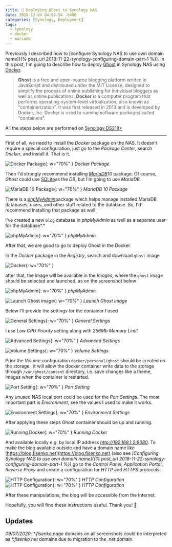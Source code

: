 ```yaml
---
title: 🚀 Deploying Ghost to Synology NAS
date: 2018-12-04 04:02:54 -0400
categories: [Synology, Deployment]
tags:
  - synology
  - docker
  - mariadb
---
```


Previously I described how to [configure Synology NAS to use own domain name]({% post_url 2018-11-22-synology-configuring-domain-part-1 %}). In this post, I'm going to describe how to deploy [Ghost](https://ghost.org/) in Synology NAS using [Docker](https://www.docker.com/).

> **Ghost** is a free and open-source blogging platform written in JavaScript and distributed under the MIT License, designed to simplify the process of online publishing for individual bloggers as well as online publications.
> **Docker** is a computer program that performs operating-system-level virtualization, also known as "containerization". It was first released in 2013 and is developed by Docker, Inc. Docker is used to running software packages called "containers".

All the steps below are performed on [Synology DS218+](https://amzn.to/2Ssbmg2)

---

First of all, we need to install the _Docker_ package on the NAS. It doesn't require a special configuration, just go to the _Package Center_, search _Docker_, and install it. That is it.

![Docker Package](/assets/img/blog/deploying-ghost-in-docker/image-11.png){: w="70%" }
_Docker Package_

Then I'd strongly recommend installing _[MariaDB](https://mariadb.org/)10_ package. Of course, _Ghost_ could use [SQLite](https://www.sqlite.org/)as the _DB_, but I'm going to use _MariaDB._

![MariaDB 10 Package](/assets/img/blog/deploying-ghost-in-docker/image-12.png){: w="70%" }
_MariaDB 10 Package_

There is a [_phpMyAdmin_](https://www.phpmyadmin.net/)package which helps manage installed MariaDB databases, users, and other stuff related to the database. So, I'd recommend installing that package as well.

I've created a new `blog` database in _phpMyAdmin_ as well as a separate user for the database*.*

![phpMyAdmin](/assets/img/blog/deploying-ghost-in-docker/image-13.png){: w="70%" }
_phpMyAdmin_

After that, we are good to go to deploy Ghost in the Docker.

In the _Docker_ package in the _Registry_, search and download `ghost` image

![Docker](/assets/img/blog/deploying-ghost-in-docker/image-15.png){: w="70%" }

after that, the image will be available in the _Images,_ where the `ghost` image should be selected and launched, as on the screenshot below

![phpMyAdmin](/assets/img/blog/deploying-ghost-in-docker/image-13.png){: w="70%" }
_phpMyAdmin_

![Launch Ghost image](/assets/img/blog/deploying-ghost-in-docker/image-16.png){: w="70%" }
_Launch Ghost image_

Below I'll provide the settings for the container I used

![General Settings](/assets/img/blog/deploying-ghost-in-docker/image-17.png){: w="70%" }
_General Settings_

I use _Low CPU Priority_ setting along with _256Mb Memory Limit_

![Advanced Settings](/assets/img/blog/deploying-ghost-in-docker/image-18.png){: w="70%" }
_Advanced Settings_

![Volume Settings](/assets/img/blog/deploying-ghost-in-docker/image-19.png){: w="70%" }
_Volume Settings_

Prior the _Volume_ configuration `docker/personal/ghost` should be created on the storage, &nbsp;it will allow the docker container write data to the storage through `/var/ghost/content` directory, i.e. save changes like a theme, images when the container is restarted.

![Port Setting](/assets/img/blog/deploying-ghost-in-docker/image-20.png){: w="70%" }
_Port Setting_

Any unused NAS local port could be used for the _Port Settings._ The most important part is _Environment_, see the values I used to make it works.

![Environment Settings](/assets/img/blog/deploying-ghost-in-docker/image-21.png){: w="70%" }
_Environment Settings_

After applying these steps Ghost container should be up and running.

![Running Docker](/assets/img/blog/deploying-ghost-in-docker/image-22.png){: w="70%" }
_Running Docker_

And available locally e.g. by local IP address _http://192.168.1.2:8080_. To make the blog available outside and have a domain name like [https://blog.fisenko.net](https://blog.fisenko.net) (also see _[Configuring Synology NAS to use own domain name]({% post_url 2018-11-22-synology-configuring-domain-part-1 %})_ go to the _Control Panel_, _Application Portal_, _Reverse Proxy_ and create a configuration for _HTTP_ and _HTTPS_ protocols:

![HTTP Configuration](/assets/img/blog/deploying-ghost-in-docker/image-23.png){: w="70%" }
_HTTP Configuration_
![HTTP Configuration](/assets/img/blog/deploying-ghost-in-docker/image-24.png){: w="70%" }
_HTTP Configuration_

After these manipulations, the blog will be accessible from the Internet.

Hopefully, you will find these instructions useful. Thank you! 🙏

## Updates

_09/07/2020_: _\*.fisenko.page_ domains on all screenshots could be interpreted as _\*.fisenko.net_ domains due to migration to the _.net_ domain.
